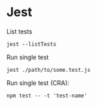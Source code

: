 # Jest
List tests

    jest --listTests
    
Run single test

    jest ./path/to/some.test.js

Run single test (CRA):

    npm test -- -t 'test-name'
